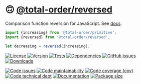 :upside_down_face: [@total-order/reversed](https://total-order.github.io/reversed)
==

Comparison function reversion for JavaScript.
See [docs](https://total-order.github.io/reversed/index.html).

```js
import {increasing} from '@total-order/primitive';
import {reversed} from '@total-order/reversed';

let decreasing = reversed(increasing);
```

[![License](https://img.shields.io/github/license/total-order/reversed.svg)](https://raw.githubusercontent.com/total-order/reversed/main/LICENSE)
[![Version](https://img.shields.io/npm/v/@total-order/reversed.svg)](https://www.npmjs.org/package/@total-order/reversed)
[![Tests](https://img.shields.io/github/workflow/status/total-order/reversed/ci:test?event=push&label=tests)](https://github.com/total-order/reversed/actions/workflows/ci:test.yml?query=branch:main)
[![Dependencies](https://img.shields.io/librariesio/github/total-order/reversed.svg)](https://github.com/total-order/reversed/network/dependencies)
[![GitHub issues](https://img.shields.io/github/issues/total-order/reversed.svg)](https://github.com/total-order/reversed/issues)
[![Downloads](https://img.shields.io/npm/dm/@total-order/reversed.svg)](https://www.npmjs.org/package/@total-order/reversed)

[![Code issues](https://img.shields.io/codeclimate/issues/total-order/reversed.svg)](https://codeclimate.com/github/total-order/reversed/issues)
[![Code maintainability](https://img.shields.io/codeclimate/maintainability/total-order/reversed.svg)](https://codeclimate.com/github/total-order/reversed/trends/churn)
[![Code coverage (cov)](https://img.shields.io/codecov/c/gh/total-order/reversed/main.svg)](https://codecov.io/gh/total-order/reversed)
[![Code technical debt](https://img.shields.io/codeclimate/tech-debt/total-order/reversed.svg)](https://codeclimate.com/github/total-order/reversed/trends/technical_debt)
[![Documentation](https://total-order.github.io/reversed/badge.svg)](https://total-order.github.io/reversed/source.html)
[![Package size](https://img.shields.io/bundlephobia/minzip/@total-order/reversed)](https://bundlephobia.com/result?p=@total-order/reversed)

